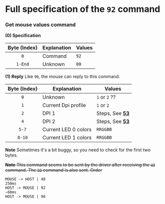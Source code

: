 # Full specification of the `92` command
### Get mouse values command

**(0) Specification**

Byte (Index) | Explanation | Values
:---: | --- | ---
`0` | Command | `92`
`1-End` | Unknown | `00`

**(1) Reply**
Like `90`, the mouse can reply to this command.


Byte (Index) | Explanation | Values
:---: | --- | ---
`0` | Unknown | `1` or `2` ??
`1` | Current Dpi profile | `1` or `2`
`2` | DPI 1 | Steps, See [**53**](https://github.com/FFY00/rival310-re/blob/master/53.md)
`4` | DPI 2 | Steps, See [**53**](https://github.com/FFY00/rival310-re/blob/master/53.md)
`5-7` | Current LED 0 colors | `RRGGBB`
`8-10` | Current LED 1 colors | `RRGGBB`

**Note**
Sometimes it's a bit buggy, so you need to check for the first two bytes.

~~**Note**
This command seems to be sent by the driver after receiving the `48` command. The `90` command is also sent.
Order~~
```
MOUSE -> HOST | 48
250ms
HOST -> MOUSE | 92
~60ms
HOST -> MOUSE | 90
```
